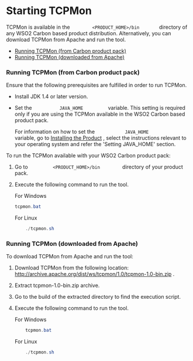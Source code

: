# Starting TCPMon

TCPMon is available in the `         <PRODUCT_HOME>/bin        `
directory of any WSO2 Carbon based product distribution. Alternatively,
you can download TCPMon from Apache and run the tool.

-   [Running TCPMon (from Carbon product
    pack)](#StartingTCPMon-RunningTCPMon(fromCarbonproductpack))
-   [Running TCPMon (downloaded from
    Apache)](#StartingTCPMon-RunningTCPMon(downloadedfromApache))

### Running TCPMon (from Carbon product pack)

Ensure that the following prerequisites are fulfilled in order to run
TCPMon.

-   Install JDK 1.4 or later version.
-   Set the `           JAVA_HOME          ` variable. This setting is
    required only if you are using the TCPMon available in the WSO2
    Carbon based product pack.

    For information on how to set the `            JAVA_HOME           `
    variable, go to [Installing the
    Product](https://docs.wso2.com/display/Carbon440/Installing+the+Product)
    , select the instructions relevant to your operating system and
    refer the 'Setting JAVA\_HOME' section.

To run the TCPMon available with your WSO2 Carbon product pack:

1.  Go to `          <PRODUCT_HOME>/bin         ` directory of your
    product pack.
2.  Execute the following command to run the tool.  
      
    For Windows

    ``` java
    tcpmon.bat
    ```

    For Linux

    ``` java
        ./tcpmon.sh
    ```

### Running TCPMon (downloaded from Apache)

To download TCPMon from Apache and run the tool:

1.  Download TCPMon from the following location:
    <http://archive.apache.org/dist/ws/tcpmon/1.0/tcpmon-1.0-bin.zip> .
2.  Extract tcpmon-1.0-bin.zip archive.
3.  Go to the build of the extracted directory to find the execution
    script.
4.  Execute the following command to run the tool.  

    For Windows

    ``` java
        tcpmon.bat
    ```

    For Linux

    ``` java
        ./tcpmon.sh
    ```
